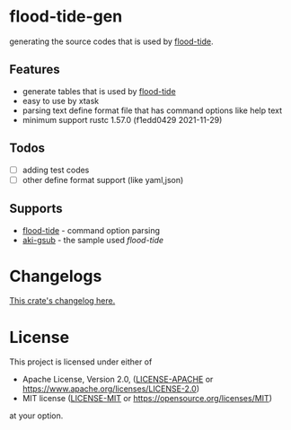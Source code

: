 # flood-tide-gen

generating the source codes that is used by [flood-tide](https://crates.io/crates/flood-tide).

## Features

- generate tables that is used by [flood-tide](https://crates.io/crates/flood-tide)
- easy to use by xtask
- parsing text define format file that has command options like help text
- minimum support rustc 1.57.0 (f1edd0429 2021-11-29)

## Todos

- [ ] adding test codes
- [ ] other define format support  (like yaml,json)

## Supports

- [flood-tide](https://crates.io/crates/flood-tide) - command option parsing
- [aki-gsub](https://crates.io/crates/aki-gsub) - the sample used *flood-tide*


# Changelogs

[This crate's changelog here.](https://github.com/aki-akaguma/flood-tide-gen/blob/main/CHANGELOG.md)

# License

This project is licensed under either of

 * Apache License, Version 2.0, ([LICENSE-APACHE](LICENSE-APACHE) or
   https://www.apache.org/licenses/LICENSE-2.0)
 * MIT license ([LICENSE-MIT](LICENSE-MIT) or
   https://opensource.org/licenses/MIT)

at your option.
